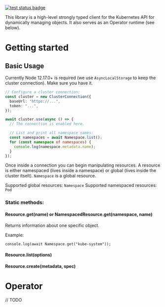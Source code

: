 [![test status badge](https://github.com/lbguilherme/kubeoperator/workflows/Spec/badge.svg?branch=master)](https://github.com/lbguilherme/kubeoperator/actions)

This library is a high-level strongly typed client for the Kubernetes API for dynamically managing objects. It also serves as an Operator runtime (see below).

# Getting started

## Basic Usage

Currently Node 12.17.0+ is required (we use `AsyncLocalStorage` to keep the cluster connection). Make sure you have it.

```typescript
// Configure a cluster connection:
const cluster = new ClusterConnection({
  baseUrl: "https://...",
  token: "...",
});

await cluster.use(async () => {
  // The connection is enabled here.

  // List and print all namespace names:
  const namespaces = await Namespace.list();
  for (const namespace of namespaces) {
    console.log(namespace.metadata.name);
  }
});
```

Once inside a connection you can begin manipulating resources. A resource is either namespaced (lives inside a namespace) or global (lives inside the cluster itselt). `Namespace` is a global resource.

Supported global resources: `Namespace`
Supported namespaced resources: `Pod`

### Static methods:

#### Resource.get(name) or NamespacedResource.get(namespace, name)

Returns information about one specific object.

Example:

```
console.log(await Namespace.get("kube-system"));
```

#### Resource.list(options)

#### Resource.create(metadata, spec)

# Operator

// TODO

